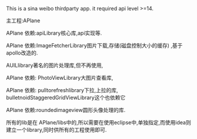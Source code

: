 This is a sina weibo thirdparty app.
it required api level >=14.

主工程:APlane

APlane 依赖:apiLibrary核心库,api实现等.

APlane 依赖:ImageFetcherLibrary图片下载,存储(磁盘控制大小的缓存) ,基于apollo改造的.

AUILlibrary著名的图片处理库,但不再使用,

APlane 依赖: PhotoViewLibrary大图片查看库,

APlane 依赖: pulltorefreshlibrary下拉,上拉的库, bulletnoidStaggeredGridViewLibrary这个也依赖它 

APlane 依赖:roundedimageview圆形头像处理的库.

所有的lib是在 APlane/libs中的,所以需要在使用eclipse中,单独指定,而使用idea则建立一个library,同时供所有的工程使用即可.
 
